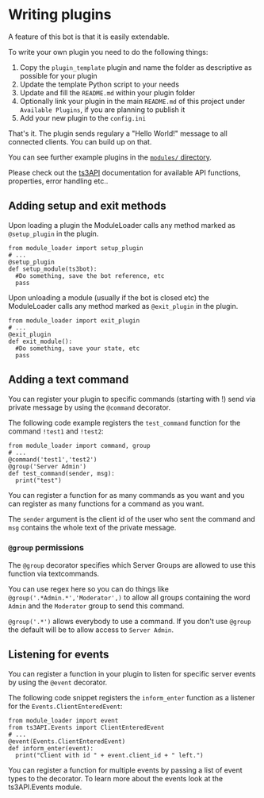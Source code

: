 # Writing plugins

A feature of this bot is that it is easily extendable.

To write your own plugin you need to do the following things:

1. Copy the `plugin_template` plugin and name the folder as descriptive as possible for your plugin
2. Update the template Python script to your needs
3. Update and fill the `README.md` within your plugin folder
4. Optionally link your plugin in the main `README.md` of this project under `Available Plugins`, if you are planning to publish it
2. Add your new plugin to the `config.ini`

That's it. The plugin sends regulary a "Hello World!" message to all connected clients. You can build up on that.

You can see further example plugins in the [`modules/` directory](/modules/).

Please check out the [ts3API](https://github.com/Murgeye/teamspeak3-python-api) documentation for available API functions, properties, error handling etc..

## Adding setup and exit methods

Upon loading a plugin the ModuleLoader calls any method marked as `@setup_plugin` in the plugin.

```
from module_loader import setup_plugin
# ...
@setup_plugin
def setup_module(ts3bot):
  #Do something, save the bot reference, etc
  pass
```

Upon unloading a module (usually if the bot is closed etc) the ModuleLoader calls any method
marked as `@exit_plugin` in the plugin.

```
from module_loader import exit_plugin
# ...
@exit_plugin
def exit_module():
  #Do something, save your state, etc
  pass
```

## Adding a text command

You can register your plugin to specific commands (starting with !) send via private message
by using the `@command` decorator.

The following code example registers the `test_command` function for the command `!test1` and `!test2`:

```
from module_loader import command, group
# ...
@command('test1','test2')
@group('Server Admin')
def test_command(sender, msg):
  print("test")
```

You can register a function for as many commands as you want and you can register as many functions for a command as you want.

The `sender` argument is the client id of the user who sent the command and `msg` contains the whole text
of the private message.

### `@group` permissions

The `@group` decorator specifies which Server Groups are allowed to use this function via textcommands.

You can use regex here so you can do things like `@group('.*Admin.*','Moderator',)` to allow all groups containing the word `Admin` and the `Moderator` group to send this command.

`@group('.*')` allows everybody to use a command. If you don't use `@group` the default will be to allow access to `Server Admin`.

## Listening for events

You can register a function in your plugin to listen for specific server events by using the `@event` decorator.

The following code snippet registers the `inform_enter` function as a listener for the `Events.ClientEnteredEvent`:

```
from module_loader import event
from ts3API.Events import ClientEnteredEvent
# ...
@event(Events.ClientEnteredEvent)
def inform_enter(event):
  print("Client with id " + event.client_id + " left.")
```

You can register a function for multiple events by passing a list of event types to the decorator. To learn more about the events look at the ts3API.Events module.
